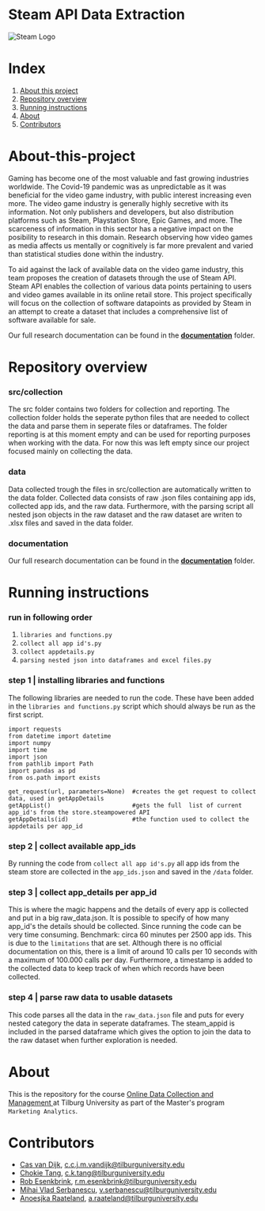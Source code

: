 

# Steam API Data Extraction
![Steam Logo](https://upload.wikimedia.org/wikipedia/commons/8/87/New_Steam_Logo_with_name.jpg)


# Index
1. [About this project](https://github.com/opgeROBt/steam-API#about-this-project)
2. [Repository overview](https://github.com/opgeROBt/steam-API#repository-overview)
3. [Running instructions](https://github.com/opgeROBt/steam-API#running-instructions)
4. [About](https://github.com/opgeROBt/steam-API#about) 
5. [Contributors](https://github.com/opgeROBt/steam-API#contributors) 
 

# About-this-project  

Gaming has become one of the most valuable and fast growing industries worldwide. The Covid-19 pandemic was as unpredictable as it was beneficial for the video game industry, with public interest increasing even more. The video game industry is generally highly secretive with its information. Not only publishers and developers, but also distribution platforms such as Steam, Playstation Store, Epic Games, and more. The scarceness of information in this sector has a negative impact on the posibility to research in this domain. Research observing how video games as media affects us mentally or cognitively is far more prevalent and varied than statistical studies done within the industry. 
   
  
To aid against the lack of available data on the video game industry, this team proposes the creation of datasets through the use of Steam API. Steam API enables the collection of various data points pertaining to users and video games available in its online retail store. This project specifically will focus on the collection of software datapoints as provided by Steam in an attempt to create a dataset that includes a comprehensive list of software available for sale.

Our full research documentation can be found in the [**documentation**](https://github.com/opgeROBt/steam-API/tree/main/documentation) folder. 

# Repository overview
### **src/collection** 
The src folder contains two folders for collection and reporting. The collection folder holds the seperate python files that are needed to collect the data and parse them in seperate files or dataframes. The folder reporting is at this moment empty and can be used for reporting purposes when working with the data. For now this was left empty since our project focused mainly on collecting the data. 

### **data** 
Data collected trough the files in src/collection are automatically written to the data folder. Collected data consists of raw .json files containing app ids, collected app ids, and the raw data. Furthermore, with the parsing script all nested json objects in the raw dataset and the raw dataset are writen to .xlsx files and saved in the data folder.  

### **documentation** 
Our full research documentation can be found in the [**documentation**](https://github.com/opgeROBt/steam-API/tree/main/documentation) folder. 


# Running instructions 

### **run in following order**  
1. `libraries and functions.py`  
2. `collect all app id's.py`  
3. `collect appdetails.py`
4. `parsing nested json into dataframes and excel files.py`

### **step 1 | installing libraries and functions**
The following libraries are needed to run the code. These have been added in the `libraries and functions.py` script which should always be run as the first script. 
 

```
import requests
from datetime import datetime
import numpy
import time
import json
from pathlib import Path
import pandas as pd
from os.path import exists
```

```
get_request(url, parameters=None)  #creates the get request to collect data, used in getAppDetails
getAppList()                       #gets the full  list of current app_id's from the store.steampowered API
getAppDetails(id)                  #the function used to collect the appdetails per app_id 
```

### **step 2 | collect available app_ids**
By running the code from `collect all app id's.py`  all app ids from the steam store are collected in the `app_ids.json`  and saved in the `/data` folder. 

### **step 3 | collect app_details per app_id**
This is where the magic happens and the details of every app is collected and put in a big raw_data.json. It is possible to specify of how many app_id's the details should be collected. Since running the code can be very time consuming. Benchmark: circa 60 minutes per 2500 app ids. This is due to the `limitations` that are set. Although there is no official documentation on this, there is a limit of around 10 calls per 10 seconds with a maximum of 100.000 calls per day. Furthermore, a timestamp is added to the collected data to keep track of when which records have been collected.  

### **step 4 | parse raw data to usable datasets**
This code parses all the data in the `raw_data.json` file and puts for every nested category the data in seperate dataframes. The steam_appid is included in the parsed dataframe which gives the option to join the data to the raw dataset when further exploration is needed.   

# About 
This is the repository for the course [Online Data Collection and Management ](https://odcm.hannesdatta.com/) at Tilburg University as part of the Master's program `Marketing Analytics`.    

# Contributors  
 * [Cas van Dijk](https://github.com/Cas-24), c.c.j.m.vandijk@tilburguniversity.edu
 * [Chokie Tang](https://github.com/chokietang), c.k.tang@tilburguniversity.edu
 * [Rob Esenkbrink](https://github.com/opgeROBt), r.m.esenkbrink@tilburguniversity.edu
 * [Mihai Vlad Serbanescu](https://github.com/MihaiVladS), v.serbanescu@tilburguniversity.edu
 * [Anoesjka Raateland](https://github.com/Anoesjka97), a.raateland@tilburguniversity.edu




